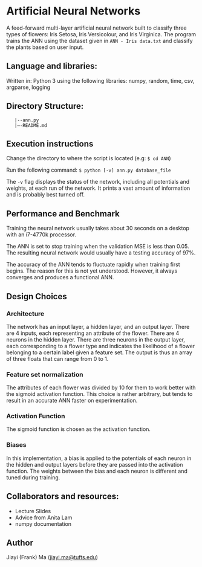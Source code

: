 # Artificial Neural Networks

A feed-forward multi-layer artificial neural network built to classify
three types of flowers: Iris Setosa, Iris Versicolour, and Iris Virginica.
The program trains the ANN using the dataset given in `ANN - Iris data.txt`
and classify the plants based on user input. 

## Language and libraries:

Written in:
   Python 3 
using the following libraries:
   numpy, random, time, csv, argparse, logging

## Directory Structure:
~~~~
   |--ann.py
   |—-README.md
~~~~
## Execution instructions
Change the directory to where the script is located (e.g: `$ cd ANN`)

Run the following command:
`$ python [-v] ann.py database_file`

The `-v` flag displays the status of the network, including all potentials
and weights, at each run of the network. It prints a vast amount of
information and is probably best turned off.

## Performance and Benchmark
Training the neural network usually takes about 30 seconds on a desktop
with an i7-4770k processor. 

The ANN is set to stop training when the validation MSE is less than 0.05.
The resulting neural network would usually have a testing accuracy of 97%.

The accuracy of the ANN tends to fluctuate rapidly when training first
begins. The reason for this is not yet understood. However, it always
converges and produces a functional ANN.

## Design Choices
### Architecture
The network has an input layer, a hidden layer, and an output layer. There
are 4 inputs, each representing an attribute of the flower. There are 4
neurons in the hidden layer. There are three neurons in the output layer,
each corresponding to a flower type and indicates the likelihood of a
flower belonging to a certain label given a feature set. The output is thus
an array of three floats that can range from 0 to 1.

### Feature set normalization
The attributes of each flower was divided by 10 for them to work better
with the sigmoid activation function. This choice is rather arbitrary, but
tends to result in an accurate ANN faster on experimentation. 

### Activation Function
The sigmoid function is chosen as the activation function.

### Biases
In this implementation, a bias is applied to the potentials of each neuron
in the hidden and output layers before they are passed into the activation
function. The weights between the bias and each neuron is different and
tuned during training. 

## Collaborators and resources:
- Lecture Slides
- Advice from Anita Lam
- numpy documentation

## Author
Jiayi (Frank) Ma (jiayi.ma@tufts.edu)
